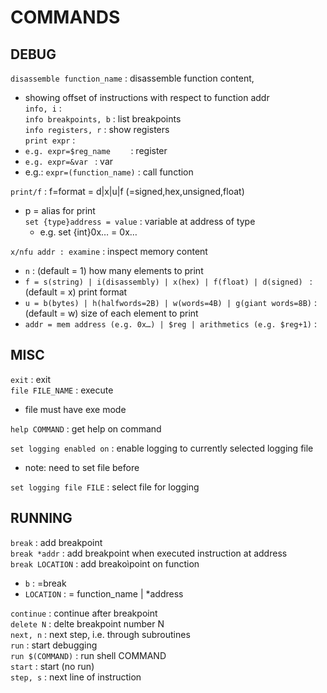 # COMMANDS

  
## DEBUG
`disassemble function_name` : disassemble function content,  
*	showing offset of instructions with respect to function addr  
`info, i` :  
`info breakpoints, b` : list breakpoints  
`info registers, r` : show registers  
`print expr` :   
*	`e.g. expr=$reg_name	`	: register  
*	`e.g. expr=&var	`	: var   
*	e.g.: `expr=(function_name)` : call function  

`print/f` : f=format = d|x|u|f (=signed,hex,unsigned,float)  
*	p		= alias for print  
`set {type}address = value` : variable at address of type  
	*	e.g. set {int}0x… = 0x…  

`x/nfu addr	: examine` : inspect memory content  
*	`n` : (default = 1) how many elements to print  
*	`f = s(string) | i(disassembly) | x(hex) | f(float) | d(signed) ` : (default = x) print format  
*	`u = b(bytes) | h(halfwords=2B) | w(words=4B) | g(giant words=8B)` : (default = w) size of each element to print  
*	`addr = mem address (e.g. 0x…) | $reg | arithmetics (e.g. $reg+1)` :   
  
## MISC 
`exit` : exit  
`file FILE_NAME` : execute  
*	file must have exe mode  

`help COMMAND` : get help on command  

`set logging enabled on` : enable logging to currently selected logging file  
*	note: need to set file before

`set logging file FILE` : select file for logging  
  
## RUNNING
`break` : add breakpoint  
`break *addr` : add breakpoint when executed instruction at address  
`break LOCATION` : add breakoìpoint on function  
*	`b` : =break  
*	`LOCATION` : = function_name | *address  

`continue` : continue after breakpoint  
`delete N` : delte breakpoint number N  
`next, n` : next step, i.e. through subroutines  
`run` : start debugging  
`run $(COMMAND)` : run shell COMMAND  
`start` : start (no run)  
`step, s` : next line of instruction  

